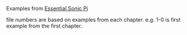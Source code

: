 Examples from [Essential Sonic Pi](https://www.raspberrypi.org/magpi-issues/Essentials_Sonic_Pi-v1.pdf)

file numbers are based on examples from each chapter. e.g. 1-0 is first example from the first chapter.
